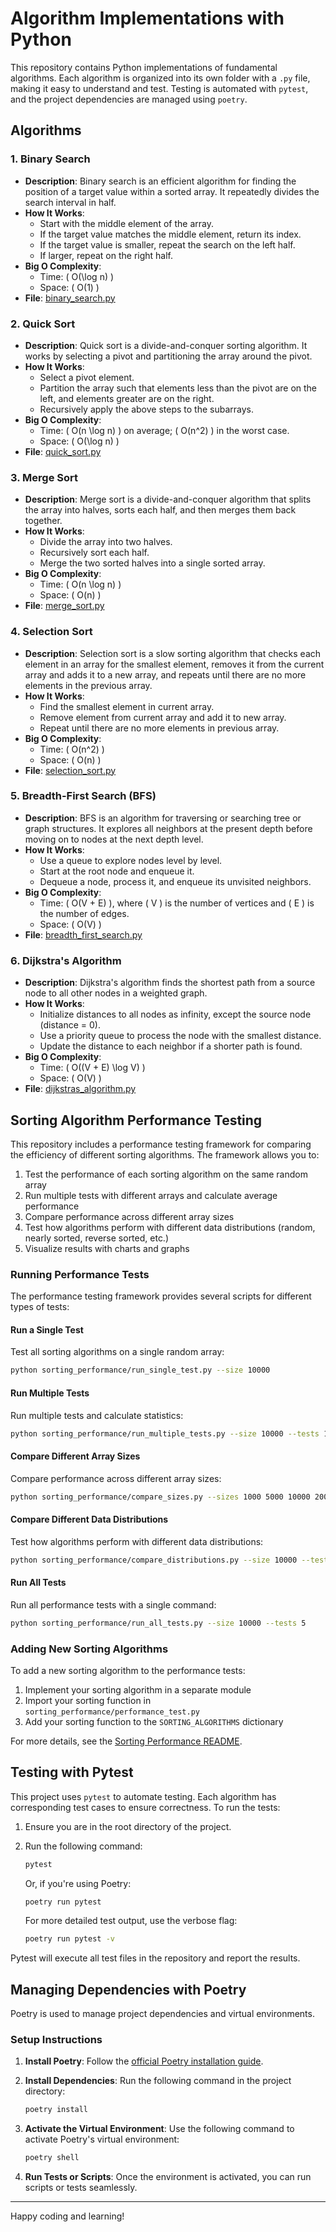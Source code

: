 # Algorithm Implementations with Python

This repository contains Python implementations of fundamental algorithms. Each algorithm is organized into its own folder with a `.py` file, making it easy to understand and test. Testing is automated with `pytest`, and the project dependencies are managed using `poetry`.

## Algorithms

### 1. **Binary Search**
   - **Description**: Binary search is an efficient algorithm for finding the position of a target value within a sorted array. It repeatedly divides the search interval in half.
   - **How It Works**:
     - Start with the middle element of the array.
     - If the target value matches the middle element, return its index.
     - If the target value is smaller, repeat the search on the left half.
     - If larger, repeat on the right half.
   - **Big O Complexity**:
     - Time: \( O(\log n) \)
     - Space: \( O(1) \)
   - **File**: [binary_search.py](binary_search/binary_search.py)

### 2. **Quick Sort**
   - **Description**: Quick sort is a divide-and-conquer sorting algorithm. It works by selecting a pivot and partitioning the array around the pivot.
   - **How It Works**:
     - Select a pivot element.
     - Partition the array such that elements less than the pivot are on the left, and elements greater are on the right.
     - Recursively apply the above steps to the subarrays.
   - **Big O Complexity**:
     - Time: \( O(n \log n) \) on average; \( O(n^2) \) in the worst case.
     - Space: \( O(\log n) \)
   - **File**: [quick_sort.py](quick_sort/quick_sort.py)

### 3. **Merge Sort**
   - **Description**: Merge sort is a divide-and-conquer algorithm that splits the array into halves, sorts each half, and then merges them back together.
   - **How It Works**:
     - Divide the array into two halves.
     - Recursively sort each half.
     - Merge the two sorted halves into a single sorted array.
   - **Big O Complexity**:
     - Time: \( O(n \log n) \)
     - Space: \( O(n) \)
   - **File**: [merge_sort.py](merge_sort/merge_sort.py)


### 4. **Selection Sort**
   - **Description**: Selection sort is a slow sorting algorithm that checks each element in an array for the smallest element, removes it from the current array and adds it to a new array, and repeats until there are no more elements in the previous array.
   - **How It Works**:
     - Find the smallest element in current array.
     - Remove element from current array and add it to new array.
     - Repeat until there are no more elements in previous array.
   - **Big O Complexity**:
     - Time: \( O(n^2) \)
     - Space: \( O(n) \)
   - **File**: [selection_sort.py](selection_sort/selection_sort.py)

### 5. **Breadth-First Search (BFS)**
   - **Description**: BFS is an algorithm for traversing or searching tree or graph structures. It explores all neighbors at the present depth before moving on to nodes at the next depth level.
   - **How It Works**:
     - Use a queue to explore nodes level by level.
     - Start at the root node and enqueue it.
     - Dequeue a node, process it, and enqueue its unvisited neighbors.
   - **Big O Complexity**:
     - Time: \( O(V + E) \), where \( V \) is the number of vertices and \( E \) is the number of edges.
     - Space: \( O(V) \)
   - **File**: [breadth_first_search.py](breadth_first_search/breadth_first_search.py)

### 6. **Dijkstra's Algorithm**
   - **Description**: Dijkstra's algorithm finds the shortest path from a source node to all other nodes in a weighted graph.
   - **How It Works**:
     - Initialize distances to all nodes as infinity, except the source node (distance = 0).
     - Use a priority queue to process the node with the smallest distance.
     - Update the distance to each neighbor if a shorter path is found.
   - **Big O Complexity**:
     - Time: \( O((V + E) \log V) \)
     - Space: \( O(V) \)
   - **File**: [dijkstras_algorithm.py](dijkstras_algorithm/dijkstras_algorithm.py)

## Sorting Algorithm Performance Testing

This repository includes a performance testing framework for comparing the efficiency of different sorting algorithms. The framework allows you to:

1. Test the performance of each sorting algorithm on the same random array
2. Run multiple tests with different arrays and calculate average performance
3. Compare performance across different array sizes
4. Test how algorithms perform with different data distributions (random, nearly sorted, reverse sorted, etc.)
5. Visualize results with charts and graphs

### Running Performance Tests

The performance testing framework provides several scripts for different types of tests:

#### Run a Single Test

Test all sorting algorithms on a single random array:

```bash
python sorting_performance/run_single_test.py --size 10000
```

#### Run Multiple Tests

Run multiple tests and calculate statistics:

```bash
python sorting_performance/run_multiple_tests.py --size 10000 --tests 10
```

#### Compare Different Array Sizes

Compare performance across different array sizes:

```bash
python sorting_performance/compare_sizes.py --sizes 1000 5000 10000 20000 --tests 5
```

#### Compare Different Data Distributions

Test how algorithms perform with different data distributions:

```bash
python sorting_performance/compare_distributions.py --size 10000 --tests 5
```

#### Run All Tests

Run all performance tests with a single command:

```bash
python sorting_performance/run_all_tests.py --size 10000 --tests 5
```

### Adding New Sorting Algorithms

To add a new sorting algorithm to the performance tests:

1. Implement your sorting algorithm in a separate module
2. Import your sorting function in `sorting_performance/performance_test.py`
3. Add your sorting function to the `SORTING_ALGORITHMS` dictionary

For more details, see the [Sorting Performance README](sorting_performance/README.md).

## Testing with Pytest

This project uses `pytest` to automate testing. Each algorithm has corresponding test cases to ensure correctness. To run the tests:

1. Ensure you are in the root directory of the project.
2. Run the following command:

   ```bash
   pytest
   ```

   Or, if you're using Poetry:

   ```bash
   poetry run pytest
   ```

   For more detailed test output, use the verbose flag:

   ```bash
   poetry run pytest -v
   ```

Pytest will execute all test files in the repository and report the results.

## Managing Dependencies with Poetry

Poetry is used to manage project dependencies and virtual environments.

### Setup Instructions

1. **Install Poetry**:
   Follow the [official Poetry installation guide](https://python-poetry.org/docs/#installation).

2. **Install Dependencies**:
   Run the following command in the project directory:

   ```bash
   poetry install
   ```

3. **Activate the Virtual Environment**:
   Use the following command to activate Poetry's virtual environment:

   ```bash
   poetry shell
   ```

4. **Run Tests or Scripts**:
   Once the environment is activated, you can run scripts or tests seamlessly.

---

Happy coding and learning!